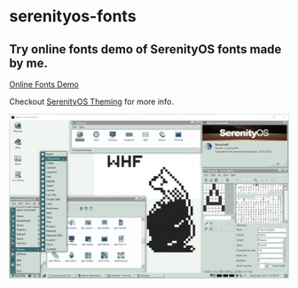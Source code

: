 # serenityos-fonts

## Try online fonts demo of SerenityOS fonts made by me.
[Online Fonts Demo](https://djwisdom.github.io/font-family)

Checkout [SerenityOS Theming](https://github.com/serenityos/theming) for more info.

![Chillychilly All-in-One Theme / SerenityOS](Chillychilly-AIO-SerenityOS.png)
